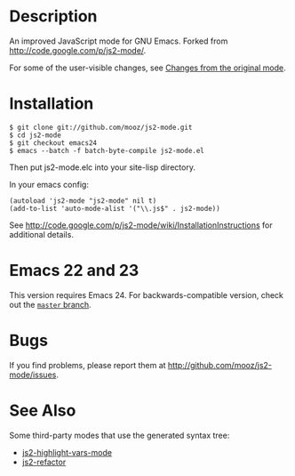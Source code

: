 Description
======

An improved JavaScript mode for GNU Emacs. Forked from <http://code.google.com/p/js2-mode/>.

For some of the user-visible changes, see
[Changes from the original mode](https://github.com/mooz/js2-mode/wiki/Changes-from-the-original-mode).

Installation
======

    $ git clone git://github.com/mooz/js2-mode.git
    $ cd js2-mode
    $ git checkout emacs24
    $ emacs --batch -f batch-byte-compile js2-mode.el

Then put js2-mode.elc into your site-lisp directory.

In your emacs config:

    (autoload 'js2-mode "js2-mode" nil t)
    (add-to-list 'auto-mode-alist '("\\.js$" . js2-mode))

See <http://code.google.com/p/js2-mode/wiki/InstallationInstructions> for
additional details.

Emacs 22 and 23
===============

This version requires Emacs 24. For backwards-compatible version, check out the [`master` branch](https://github.com/mooz/js2-mode/tree/master).

Bugs
====

If you find problems, please report them at <http://github.com/mooz/js2-mode/issues>.

See Also
======

Some third-party modes that use the generated syntax tree:

* [js2-highlight-vars-mode](http://mihai.bazon.net/projects/editing-javascript-with-emacs-js2-mode/js2-highlight-vars-mode)
* [js2-refactor](https://github.com/magnars/js2-refactor.el)
